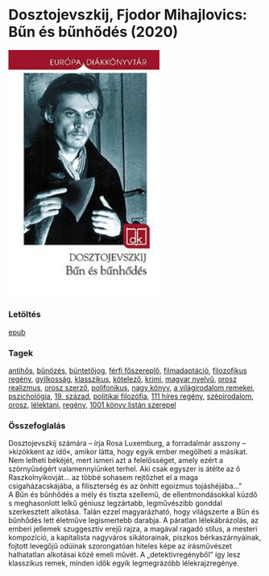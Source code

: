 # <a name="id_346">Dosztojevszkij, Fjodor Mihajlovics: Bűn és bűnhődés (2020)</a>
<img src="https://github.com/BercziSandor/calibre_lib/raw/main/libs/main/Dosztojevszkij%2C%20Fjodor%20Mihajlovics/Bun%20es%20bunhodes%20%28346%29/cover.jpg" alt="cover" width="300"/>

### Letöltés
[epub](https://github.com/BercziSandor/calibre_lib/raw/main/libs/main/Dosztojevszkij%2C%20Fjodor%20Mihajlovics/Bun%20es%20bunhodes%20%28346%29/Bun%20es%20bunhodes%20-%20Dosztojevszkij%2C%20Fjodor%20Mihajlov.epub)

### Tagek
[antihős](https://github.com/berczisandor/calibre_lib/libs/main/_tags/antih%c5%91s.md), [bűnözés](https://github.com/berczisandor/calibre_lib/libs/main/_tags/b%c5%b1n%c3%b6z%c3%a9s.md), [büntetőjog](https://github.com/berczisandor/calibre_lib/libs/main/_tags/b%c3%bcntet%c5%91jog.md), [férfi főszereplő](https://github.com/berczisandor/calibre_lib/libs/main/_tags/f%c3%a9rfi%20f%c5%91szerepl%c5%91.md), [filmadaptáció](https://github.com/berczisandor/calibre_lib/libs/main/_tags/filmadapt%c3%a1ci%c3%b3.md), [filozofikus regény](https://github.com/berczisandor/calibre_lib/libs/main/_tags/filozofikus%20reg%c3%a9ny.md), [gyilkosság](https://github.com/berczisandor/calibre_lib/libs/main/_tags/gyilkoss%c3%a1g.md), [klasszikus](https://github.com/berczisandor/calibre_lib/libs/main/_tags/klasszikus.md), [kötelező](https://github.com/berczisandor/calibre_lib/libs/main/_tags/k%c3%b6telez%c5%91.md), [krimi](https://github.com/berczisandor/calibre_lib/libs/main/_tags/krimi.md), [magyar nyelvű](https://github.com/berczisandor/calibre_lib/libs/main/_tags/magyar%20nyelv%c5%b1.md), [orosz realizmus](https://github.com/berczisandor/calibre_lib/libs/main/_tags/orosz%20realizmus.md), [orosz szerző](https://github.com/berczisandor/calibre_lib/libs/main/_tags/orosz%20szerz%c5%91.md), [polifonikus](https://github.com/berczisandor/calibre_lib/libs/main/_tags/polifonikus.md), [nagy könyv](https://github.com/berczisandor/calibre_lib/libs/main/_tags/nagy%20k%c3%b6nyv.md), [a világirodalom remekei](https://github.com/berczisandor/calibre_lib/libs/main/_tags/a%20vil%c3%a1girodalom%20remekei.md), [pszichológia](https://github.com/berczisandor/calibre_lib/libs/main/_tags/pszichol%c3%b3gia.md), [19. század](https://github.com/berczisandor/calibre_lib/libs/main/_tags/19.%20sz%c3%a1zad.md), [politikai filozófia](https://github.com/berczisandor/calibre_lib/libs/main/_tags/politikai%20filoz%c3%b3fia.md), [111 híres regény](https://github.com/berczisandor/calibre_lib/libs/main/_tags/111%20h%c3%adres%20reg%c3%a9ny.md), [szépirodalom](https://github.com/berczisandor/calibre_lib/libs/main/_tags/sz%c3%a9pirodalom.md), [orosz](https://github.com/berczisandor/calibre_lib/libs/main/_tags/orosz.md), [lélektani](https://github.com/berczisandor/calibre_lib/libs/main/_tags/l%c3%a9lektani.md), [regény](https://github.com/berczisandor/calibre_lib/libs/main/_tags/reg%c3%a9ny.md), [1001 könyv listán szerepel](https://github.com/berczisandor/calibre_lib/libs/main/_tags/1001%20k%c3%b6nyv%20list%c3%a1n%20szerepel.md)

### Összefoglalás
<div>
<p>Dosztojevszkij ​számára – írja Rosa Luxemburg, a forradalmár asszony – »kizökkent az idő«, amikor látta, hogy egyik ember megölheti a másikat. Nem lelheti békéjét, mert ismeri azt a felelősséget, amely ezért a szörnyűségért valamennyiünket terhel. Aki csak egyszer is átélte az ő Raszkolnyikovját… az többé sohasem rejtőzhet el a maga csigaházacskájába, a filiszterség és az önhitt egoizmus tojáshéjába…"<br>A Bűn és bűnhődés a mély és tiszta szellemű, de ellentmondásokkal küzdő s meghasonlott lelkű géniusz legzártabb, legművészibb gonddal szerkesztett alkotása. Talán ezzel magyarázható, hogy világszerte a Bűn és bűnhődés lett életműve legismertebb darabja. A páratlan lélekábrázolás, az emberi jellemek szuggesztív erejű rajza, a magával ragadó stílus, a mesteri kompozíció, a kapitalista nagyváros sikátorainak, piszkos bérkaszárnyáinak, fojtott levegőjű odúinak szorongatóan hiteles képe az írásművészet halhatatlan alkotásai közé emeli művét. A „detektívregényből” így lesz klasszikus remek, minden idők egyik legmegrázóbb lélekrajzregénye.</p></div>


